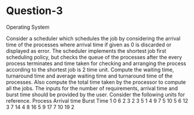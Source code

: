 # Question-3
Operating System 

Consider a scheduler which schedules the job by considering the arrival time of the processes where arrival time if given as 0 is discarded or displayed as error. The scheduler implements the shortest job first scheduling policy, but checks the queue of the processes after the every process terminates and time taken for checking and arranging the process according to the shortest job is 2 time unit. Compute the waiting time, turnaround time and average waiting time and turnaround time of the processes. Also compute the total time taken by the processor to compute all the jobs. 
The inputs for the number of requirements, arrival time and burst time should be provided by the user.
Consider the following units for reference. 
Process Arrival time Burst Time 
1 0 6 
2 3 2 
3 5 1 
4 9 7 
5 10 5 
6 12 3 
7 14 4 
8 16 5 
9 17 7 
10 19 2 

